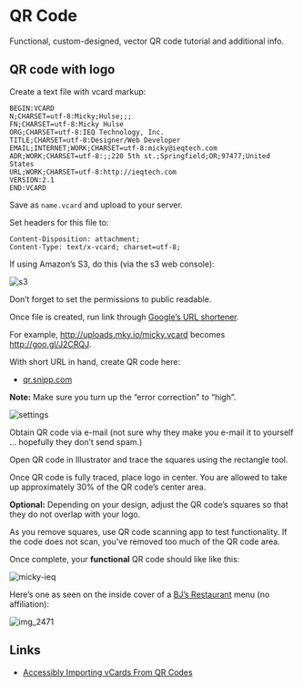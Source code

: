 # QR Code

Functional, custom-designed, vector QR code tutorial and additional info.

## QR code with logo

Create a text file with vcard markup:

```text
BEGIN:VCARD
N;CHARSET=utf-8:Micky;Hulse;;;
FN;CHARSET=utf-8:Micky Hulse
ORG;CHARSET=utf-8:IEQ Technology, Inc.
TITLE;CHARSET=utf-8:Designer/Web Developer
EMAIL;INTERNET;WORK;CHARSET=utf-8:micky@ieqtech.com
ADR;WORK;CHARSET=utf-8:;;220 5th st.;Springfield;OR;97477;United States
URL;WORK;CHARSET=utf-8:http://ieqtech.com
VERSION:2.1
END:VCARD
```

Save as `name.vcard` and upload to your server.

Set headers for this file to:

```
Content-Disposition: attachment;
Content-Type: text/x-vcard; charset=utf-8;
```

If using Amazon’s S3, do this (via the s3 web console):

![s3](https://cloud.githubusercontent.com/assets/218624/7952254/ec72e022-0967-11e5-9426-9984bca95f17.png)

Don’t forget to set the permissions to public readable.

Once file is created, run link through [Google’s URL shortener](https://goo.gl/).

For example, <http://uploads.mky.io/micky.vcard> becomes <http://goo.gl/J2CRQJ>.

With short URL in hand, create QR code here:

* [qr.snipp.com](http://qr.snipp.com/CreateQr.aspx)

**Note:** Make sure you turn up the “error correction” to “high”.

![settings](https://cloud.githubusercontent.com/assets/218624/7952256/ec847bac-0967-11e5-93c3-189238d7a9c2.png)

Obtain QR code via e-mail (not sure why they make you e-mail it to yourself … hopefully they don’t send spam.)

Open QR code in Illustrator and trace the squares using the rectangle tool.

Once QR code is fully traced, place logo in center. You are allowed to take up approximately 30% of the QR code’s center area.

**Optional:** Depending on your design, adjust the QR code’s squares so that they do not overlap with your logo.

As you remove squares, use QR code scanning app to test functionality. If the code does not scan, you’ve removed too much of the QR code area.

Once complete, your **functional** QR code should like like this:

![micky-ieq](https://cloud.githubusercontent.com/assets/218624/7952253/ec6ff3b2-0967-11e5-9243-4d299902ca0b.png)

Here’s one as seen on the inside cover of a [BJ’s Restaurant](http://www.bjsrestaurants.com/) menu (no affiliation):

![img_2471](https://cloud.githubusercontent.com/assets/218624/8122891/82b41542-1075-11e5-9190-75a8a74082e0.jpg)

## Links

* [Accessibly Importing vCards From QR Codes](https://lrvick.net/blog/accessibly_importing_vcards_from_qr_codes/)